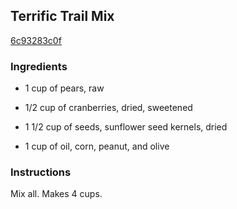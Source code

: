 ## Terrific Trail Mix

[6c93283c0f](http://allrecipes.com/recipe/terrific-trail-mix/)

### Ingredients

 - 1 cup of pears, raw

 - 1/2 cup of cranberries, dried, sweetened

 - 1 1/2 cup of seeds, sunflower seed kernels, dried

 - 1 cup of oil, corn, peanut, and olive

### Instructions

Mix all. Makes 4 cups.